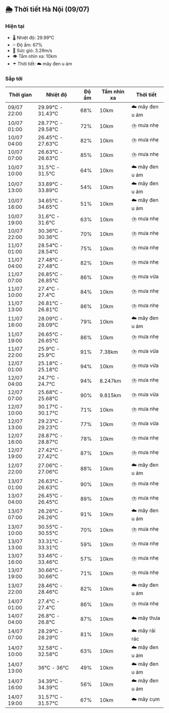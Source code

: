 ## 🌦️ Thời tiết Hà Nội (09/07)

### Hiện tại

- 🌡️ Nhiệt độ: 29.99℃
- 💦 Độ ẩm: 67%
- 💨 Sức gió: 3.29m/s
- 👁️ Tầm nhìn xa: 10km
- ☂️ Thời tiết: ☁️ mây đen u ám

### Sắp tới

| Thời gian | Nhiệt độ | Độ ẩm | Tầm nhìn xa | Thời tiết |
| --- | --- | --- | --- | --- |
| 09/07 22:00 | 29.99℃ - 31.43℃ | 68% | 10km | ☁️ mây đen u ám |
| 10/07 01:00 | 28.77℃ - 29.58℃ | 72% | 10km | ⛈️ mưa nhẹ |
| 10/07 04:00 | 26.45℃ - 27.63℃ | 82% | 10km | ⛈️ mưa nhẹ |
| 10/07 07:00 | 26.63℃ - 26.63℃ | 85% | 10km | ⛈️ mưa nhẹ |
| 10/07 10:00 | 31.5℃ - 31.5℃ | 64% | 10km | ☁️ mây đen u ám |
| 10/07 13:00 | 33.89℃ - 33.89℃ | 54% | 10km | ☁️ mây đen u ám |
| 10/07 16:00 | 34.65℃ - 34.65℃ | 51% | 10km | ☁️ mây đen u ám |
| 10/07 19:00 | 31.6℃ - 31.6℃ | 63% | 10km | ⛈️ mưa nhẹ |
| 10/07 22:00 | 30.36℃ - 30.36℃ | 70% | 10km | ⛈️ mưa nhẹ |
| 11/07 01:00 | 28.54℃ - 28.54℃ | 75% | 10km | ⛈️ mưa nhẹ |
| 11/07 04:00 | 27.48℃ - 27.48℃ | 82% | 10km | ⛈️ mưa nhẹ |
| 11/07 07:00 | 26.85℃ - 26.85℃ | 86% | 10km | ⛈️ mưa vừa |
| 11/07 10:00 | 27.4℃ - 27.4℃ | 84% | 10km | ⛈️ mưa nhẹ |
| 11/07 13:00 | 26.81℃ - 26.81℃ | 86% | 10km | ⛈️ mưa nhẹ |
| 11/07 16:00 | 28.09℃ - 28.09℃ | 79% | 10km | ☁️ mây đen u ám |
| 11/07 19:00 | 26.65℃ - 26.65℃ | 86% | 10km | ⛈️ mưa nhẹ |
| 11/07 22:00 | 25.9℃ - 25.9℃ | 91% | 7.38km | ⛈️ mưa vừa |
| 12/07 01:00 | 25.18℃ - 25.18℃ | 94% | 10km | ⛈️ mưa vừa |
| 12/07 04:00 | 24.7℃ - 24.7℃ | 94% | 8.247km | ⛈️ mưa nhẹ |
| 12/07 07:00 | 25.68℃ - 25.68℃ | 90% | 9.815km | ⛈️ mưa vừa |
| 12/07 10:00 | 30.17℃ - 30.17℃ | 71% | 10km | ⛈️ mưa nhẹ |
| 12/07 13:00 | 29.23℃ - 29.23℃ | 77% | 10km | ⛈️ mưa vừa |
| 12/07 16:00 | 28.87℃ - 28.87℃ | 78% | 10km | ⛈️ mưa nhẹ |
| 12/07 19:00 | 27.42℃ - 27.42℃ | 87% | 10km | ⛈️ mưa nhẹ |
| 12/07 22:00 | 27.06℃ - 27.06℃ | 88% | 10km | ☁️ mây đen u ám |
| 13/07 01:00 | 26.63℃ - 26.63℃ | 90% | 10km | ⛈️ mưa nhẹ |
| 13/07 04:00 | 26.45℃ - 26.45℃ | 89% | 10km | ⛈️ mưa nhẹ |
| 13/07 07:00 | 26.26℃ - 26.26℃ | 91% | 10km | ☁️ mây đen u ám |
| 13/07 10:00 | 30.55℃ - 30.55℃ | 70% | 10km | ⛈️ mưa nhẹ |
| 13/07 13:00 | 33.31℃ - 33.31℃ | 59% | 10km | ⛈️ mưa nhẹ |
| 13/07 16:00 | 33.46℃ - 33.46℃ | 57% | 10km | ⛈️ mưa nhẹ |
| 13/07 19:00 | 30.66℃ - 30.66℃ | 71% | 10km | ⛈️ mưa nhẹ |
| 13/07 22:00 | 28.46℃ - 28.46℃ | 82% | 10km | ☁️ mây đen u ám |
| 14/07 01:00 | 27.4℃ - 27.4℃ | 86% | 10km | ⛈️ mưa nhẹ |
| 14/07 04:00 | 26.8℃ - 26.8℃ | 87% | 10km | ☁️ mây thưa |
| 14/07 07:00 | 28.29℃ - 28.29℃ | 81% | 10km | ☁️ mây rải rác |
| 14/07 10:00 | 32.58℃ - 32.58℃ | 63% | 10km | ☁️ mây đen u ám |
| 14/07 13:00 | 36℃ - 36℃ | 49% | 10km | ☁️ mây đen u ám |
| 14/07 16:00 | 34.39℃ - 34.39℃ | 56% | 10km | ☁️ mây đen u ám |
| 14/07 19:00 | 31.57℃ - 31.57℃ | 67% | 10km | ☁️ mây cụm |
